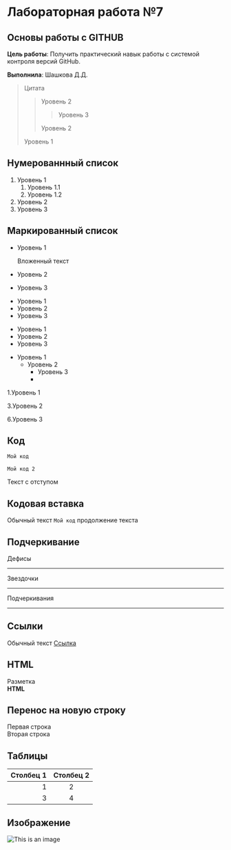 # Лабораторная работа №7

## Основы работы с GITHUB

**Цель работы**: Получить практический навык работы с системой контроля версий GitHub.

**Выполнила**: Шашкова Д.Д.
>Цитата
>> Уровень 2
>>> Уровень 3
>>
>> Уровень 2
>
>Уровень 1

## Нумерованнный список

1. Уровень 1
   1. Уровень 1.1
   2. Уровень 1.2
1. Уровень 2
1. Уровень 3

## Маркированный список

* Уровень 1

   Вложенный текст
* Уровень 2
* Уровень 3

+ Уровень 1
+ Уровень 2
+ Уровень 3

- Уровень 1
- Уровень 2
- Уровень 3

* Уровень 1
   * Уровень 2
      * Уровень 3
      * 
1\.Уровень 1

3\.Уровень 2

6\.Уровень 3

## Код

```javascript
Мой код
```

    
    Мой код 2
    
  Текст с отступом

## Кодовая вставка

Обычный текст `Мой код` продолжение текста

## Подчеркивание 

Дефисы

---

Звездочки

***

Подчеркивания

___

## Ссылки

Обычный текст [Ссылка](https://google.com "Сайт google")

## HTML

<p> Разметка  <br/><b>HTML</b> </p>

## Перенос на новую строку

Первая строка  
Вторая строка

## Таблицы

| Столбец 1 | Столбец 2 |
|----------:|:---------:|
|1          |2          |
|          3|          4|

## Изображение

![This is an image](https://itc.ua/wp-content/uploads/2021/01/github-logo.jpg)
